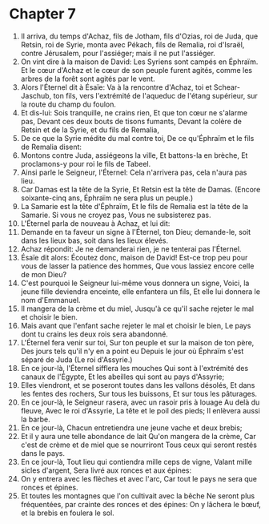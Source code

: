# Chapter 7

1. Il arriva, du temps d'Achaz, fils de Jotham, fils d'Ozias, roi de Juda, que Retsin, roi de Syrie, monta avec Pékach, fils de Remalia, roi d'Israël, contre Jérusalem, pour l'assiéger; mais il ne put l'assiéger.
2. On vint dire à la maison de David: Les Syriens sont campés en Éphraïm. Et le cœur d'Achaz et le cœur de son peuple furent agités, comme les arbres de la forêt sont agités par le vent.
3. Alors l'Éternel dit à Ésaïe: Va à la rencontre d'Achaz, toi et Schear-Jaschub, ton fils, vers l'extrémité de l'aqueduc de l'étang supérieur, sur la route du champ du foulon.
4. Et dis-lui: Sois tranquille, ne crains rien, Et que ton cœur ne s'alarme pas, Devant ces deux bouts de tisons fumants, Devant la colère de Retsin et de la Syrie, et du fils de Remalia,
5. De ce que la Syrie médite du mal contre toi, De ce qu'Éphraïm et le fils de Remalia disent:
6. Montons contre Juda, assiégeons la ville, Et battons-la en brèche, Et proclamons-y pour roi le fils de Tabeel.
7. Ainsi parle le Seigneur, l'Éternel: Cela n'arrivera pas, cela n'aura pas lieu.
8. Car Damas est la tête de la Syrie, Et Retsin est la tête de Damas. (Encore soixante-cinq ans, Éphraïm ne sera plus un peuple.)
9. La Samarie est la tête d'Éphraïm, Et le fils de Remalia est la tête de la Samarie. Si vous ne croyez pas, Vous ne subsisterez pas.
10. L'Éternel parla de nouveau à Achaz, et lui dit:
11. Demande en ta faveur un signe à l'Éternel, ton Dieu; demande-le, soit dans les lieux bas, soit dans les lieux élevés.
12. Achaz répondit: Je ne demanderai rien, je ne tenterai pas l'Éternel.
13. Ésaïe dit alors: Écoutez donc, maison de David! Est-ce trop peu pour vous de lasser la patience des hommes, Que vous lassiez encore celle de mon Dieu?
14. C'est pourquoi le Seigneur lui-même vous donnera un signe, Voici, la jeune fille deviendra enceinte, elle enfantera un fils, Et elle lui donnera le nom d'Emmanuel.
15. Il mangera de la crème et du miel, Jusqu'à ce qu'il sache rejeter le mal et choisir le bien.
16. Mais avant que l'enfant sache rejeter le mal et choisir le bien, Le pays dont tu crains les deux rois sera abandonné.
17. L'Éternel fera venir sur toi, Sur ton peuple et sur la maison de ton père, Des jours tels qu'il n'y en a point eu Depuis le jour où Éphraïm s'est séparé de Juda (Le roi d'Assyrie.)
18. En ce jour-là, l'Éternel sifflera les mouches Qui sont à l'extrémité des canaux de l'Égypte, Et les abeilles qui sont au pays d'Assyrie;
19. Elles viendront, et se poseront toutes dans les vallons désolés, Et dans les fentes des rochers, Sur tous les buissons, Et sur tous les pâturages.
20. En ce jour-là, le Seigneur rasera, avec un rasoir pris à louage Au delà du fleuve, Avec le roi d'Assyrie, La tête et le poil des pieds; Il enlèvera aussi la barbe.
21. En ce jour-là, Chacun entretiendra une jeune vache et deux brebis;
22. Et il y aura une telle abondance de lait Qu'on mangera de la crème, Car c'est de crème et de miel que se nourriront Tous ceux qui seront restés dans le pays.
23. En ce jour-là, Tout lieu qui contiendra mille ceps de vigne, Valant mille sicles d'argent, Sera livré aux ronces et aux épines:
24. On y entrera avec les flèches et avec l'arc, Car tout le pays ne sera que ronces et épines.
25. Et toutes les montagnes que l'on cultivait avec la bêche Ne seront plus fréquentées, par crainte des ronces et des épines: On y lâchera le bœuf, et la brebis en foulera le sol.


